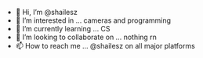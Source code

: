 - 👋 Hi, I’m @shailesz
- 👀 I’m interested in ... cameras and programming
- 🌱 I’m currently learning ... CS
- 💞️ I’m looking to collaborate on ... nothing rn
- 📫 How to reach me ... @shailesz on all major platforms

<!---
shailesz/shailesz is a ✨ special ✨ repository because its `README.md` (this file) appears on your GitHub profile.
You can click the Preview link to take a look at your changes.
--->
